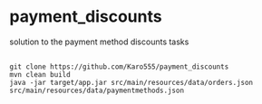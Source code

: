 # payment_discounts
solution to the payment method discounts tasks
##
`git clone https://github.com/Karo555/payment_discounts` <br>
`mvn clean build` <br>
`java -jar target/app.jar src/main/resources/data/orders.json src/main/resources/data/paymentmethods.json`
